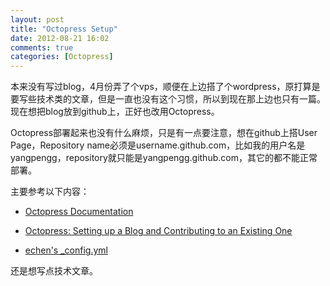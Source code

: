 ```yaml
---
layout: post
title: "Octopress Setup"
date: 2012-08-21 16:02
comments: true
categories: [Octopress]
---
```


本来没有写过blog，4月份弄了个vps，顺便在上边搭了个wordpress，原打算是要写些技术类的文章，但是一直也没有这个习惯，所以到现在那上边也只有一篇。现在想把blog放到github上，正好也改用Octopress。

Octopress部署起来也没有什么麻烦，只是有一点要注意，想在github上搭User Page，Repository name必须是username.github.com，比如我的用户名是yangpengg，repository就只能是yangpengg.github.com，其它的都不能正常部署。

主要参考以下内容：


  * [Octopress Documentation](http://octopress.org/docs/)

  * [Octopress: Setting up a Blog and Contributing to an Existing One](http://code.dblock.org/octopress-setting-up-a-blog-and-contributing-to-an-existing-one)

  * [echen's _config.yml](https://github.com/echen/echen.github.com/blob/source/_config.yml)



还是想写点技术文章。

